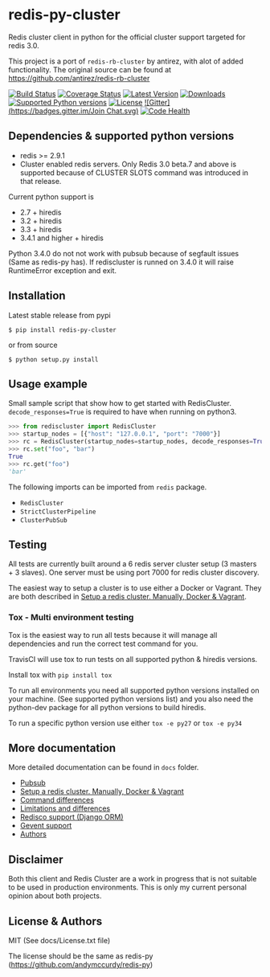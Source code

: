# redis-py-cluster

Redis cluster client in python for the official cluster support targeted for redis 3.0.

This project is a port of `redis-rb-cluster` by antirez, with alot of added functionality. The original source can be found at https://github.com/antirez/redis-rb-cluster

[![Build Status](https://travis-ci.org/Grokzen/redis-py-cluster.svg?branch=master)](https://travis-ci.org/Grokzen/redis-py-cluster) [![Coverage Status](https://coveralls.io/repos/Grokzen/redis-py-cluster/badge.png)](https://coveralls.io/r/Grokzen/redis-py-cluster) [![Latest Version](https://pypip.in/version/redis-py-cluster/badge.svg)](https://pypi.python.org/pypi/redis-py-cluster/) [![Downloads](https://pypip.in/download/redis-py-cluster/badge.svg)](https://pypi.python.org/pypi/redis-py-cluster/) [![Supported Python versions](https://pypip.in/py_versions/redis-py-cluster/badge.svg)](https://pypi.python.org/pypi/redis-py-cluster/) [![License](https://pypip.in/license/redis-py-cluster/badge.svg)](https://pypi.python.org/pypi/redis-py-cluster/) [![Gitter](https://badges.gitter.im/Join Chat.svg)](https://gitter.im/Grokzen/redis-py-cluster?utm_source=badge&utm_medium=badge&utm_campaign=pr-badge&utm_content=badge) [![Code Health](https://landscape.io/github/Grokzen/redis-py-cluster/unstable/landscape.svg)](https://landscape.io/github/Grokzen/redis-py-cluster/unstable)



## Dependencies & supported python versions

- redis >= 2.9.1
- Cluster enabled redis servers. Only Redis 3.0 beta.7 and above is supported because of CLUSTER SLOTS command was introduced in that release.

Current python support is

- 2.7 + hiredis
- 3.2 + hiredis
- 3.3 + hiredis
- 3.4.1 and higher + hiredis

Python 3.4.0 do not not work with pubsub because of segfault issues (Same as redis-py has). If rediscluster is runned on 3.4.0 it will raise RuntimeError exception and exit.



## Installation

Latest stable release from pypi

```
$ pip install redis-py-cluster
```

or from source

```
$ python setup.py install
```



## Usage example

Small sample script that show how to get started with RedisCluster. `decode_responses=True` is required to have when running on python3.

```python
>>> from rediscluster import RedisCluster
>>> startup_nodes = [{"host": "127.0.0.1", "port": "7000"}]
>>> rc = RedisCluster(startup_nodes=startup_nodes, decode_responses=True)
>>> rc.set("foo", "bar")
True
>>> rc.get("foo")
'bar'
```

The following imports can be imported from `redis` package. 

- `RedisCluster` 
- `StrictClusterPipeline` 
- `ClusterPubSub` 



## Testing

All tests are currently built around a 6 redis server cluster setup (3 masters + 3 slaves). One server must be using port 7000 for redis cluster discovery.

The easiest way to setup a cluster is to use either a Docker or Vagrant. They are both described in [Setup a redis cluster. Manually, Docker & Vagrant](docs/Cluster_Setup.md).



### Tox - Multi environment testing

Tox is the easiest way to run all tests because it will manage all dependencies and run the correct test command for you.

TravisCI will use tox to run tests on all supported python & hiredis versions.

Install tox with `pip install tox`

To run all environments you need all supported python versions installed on your machine. (See supported python versions list) and you also need the python-dev package for all python versions to build hiredis.

To run a specific python version use either `tox -e py27` or `tox -e py34`


## More documentation

More detailed documentation can be found in `docs` folder.

- [Pubsub](docs/Pubsub.md)
- [Setup a redis cluster. Manually, Docker & Vagrant](docs/Cluster_Setup.md)
- [Command differences](docs/Commands.md)
- [Limitations and differences](docs/Limits_and_differences.md)
- [Redisco support (Django ORM)](docs/Redisco.md)
- [Gevent support](docs/Gevent.md)
- [Authors](docs/Authors)



## Disclaimer

Both this client and Redis Cluster are a work in progress that is not suitable to be used in production environments. This is only my current personal opinion about both projects.



## License & Authors

MIT (See docs/License.txt file)

The license should be the same as redis-py (https://github.com/andymccurdy/redis-py)
